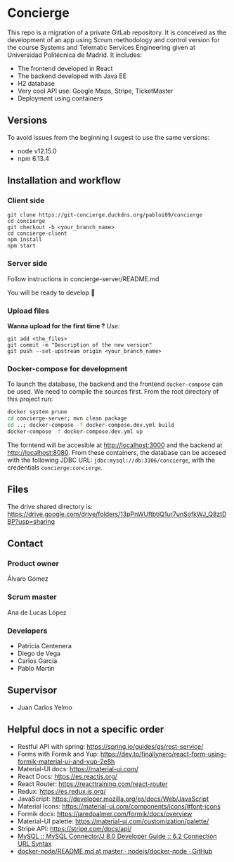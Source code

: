 # Concierge
This repo is a migration of a private GitLab repository. It is conceived as the 
development of an app using Scrum methodology and control version for the
course Systems and Telematic Services Engineering given at Universidad Politécnica de Madrid.
It includes:
* The frontend developed in React
* The backend developed with Java EE
* H2 database
* Very cool API use: Google Maps, Stripe, TicketMaster
* Deployment using containers

## Versions
To avoid issues from the beginning I sugest to use the same versions:
* node v12.15.0
* npm 6.13.4

## Installation and workflow

### Client side
```
git clone https://git-concierge.duckdns.org/pabloi09/concierge
cd concierge
git checkout -b <your_branch_name>
cd concierge-client
npm install
npm start
```
### Server side

Follow instructions in concierge-server/README.md

You will be ready to develop :tada:

### Upload files

**Wanna upload for the first time ?**
*Use:*
```
git add <the_files>
git commit -m "Description of the new version"
git push --set-upstream origin <your_branch_name>
```

### Docker-compose for development

To launch the database, the backend and the frontend `docker-compose` can be
used. We need to compile the sources first. From the root directory of this
project run:

```bash
docker system prune
cd concierge-server; mvn clean package
cd ..; docker-compose -f docker-compose.dev.yml build
docker-compose -f docker-compose.dev.yml up
```

The forntend will be accesible at <http://localhost:3000> and the backend at <http://localhost:8080>. From these containers, the database can be accesed with the following JDBC URL: `jdbc:mysql://db:3306/concierge`, with the credentials `concierge:concierge`.

## Files
The drive shared directory is:
https://drive.google.com/drive/folders/13pPnWUftbtiQ1ur7unSofkWJ_Q8ztDBP?usp=sharing
## Contact
### Product owner
Álvaro Gómez
### Scrum master
Ana de Lucas López
### Developers
* Patricia Centenera
* Diego de Vega
* Carlos García
* Pablo Martín 

## Supervisor
* Juan Carlos Yelmo

## Helpful docs in not a specific order
* Restful API with spring: https://spring.io/guides/gs/rest-service/
* Forms with Formik and Yup: https://dev.to/finallynero/react-form-using-formik-material-ui-and-yup-2e8h
* Material-UI docs: https://material-ui.com/
* React Docs: https://es.reactjs.org/
* React Router: https://reacttraining.com/react-router
* Redux: https://es.redux.js.org/
* JavaScript: https://developer.mozilla.org/es/docs/Web/JavaScript
* Material Icons: https://material-ui.com/components/icons/#font-icons
* Formik docs: https://jaredpalmer.com/formik/docs/overview
* Material-UI palette: https://material-ui.com/customization/palette/
* Stripe API: https://stripe.com/docs/api/
* [MySQL :: MySQL Connector/J 8.0 Developer Guide :: 6.2 Connection URL Syntax](https://dev.mysql.com/doc/connector-j/8.0/en/connector-j-reference-jdbc-url-format.html)
* [docker-node/README.md at master · nodejs/docker-node · GitHub](https://github.com/nodejs/docker-node/blob/master/README.md#how-to-use-this-image)
